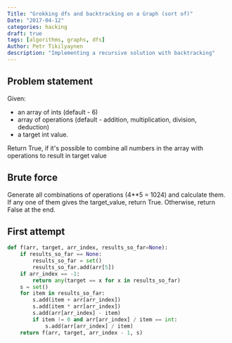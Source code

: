 ```yaml
---
Title: "Grokking dfs and backtracking on a Graph (sort of)"
Date: "2017-04-12"
categories: hacking
draft: true
tags: [algorithms, graphs, dfs]
Author: Petr Tikilyaynen
description: "Implementing a recursive solution with backtracking"
---
```


## Problem statement

Given:
  * an array of ints (default - 6)
  * array of operations (default - addition, multiplication, division, deduction) 
  * a target int value.

Return True, if it's possible to combine all numbers in the array with operations to result in target value


## Brute force

Generate all combinations of operations (4**5 = 1024) and calculate them. If any one of them gives the target_value, return True. Otherwise, return False at the end.

## First attempt

```python
def f(arr, target, arr_index, results_so_far=None):
    if results_so_far == None:
        results_so_far = set()
        results_so_far.add(arr[5])
    if arr_index == -1:
        return any(target == x for x in results_so_far)
    s = set()
    for item in results_so_far:
        s.add(item + arr[arr_index])
        s.add(item * arr[arr_index])
        s.add(arr[arr_index] - item)
        if item != 0 and arr[arr_index] / item == int:
            s.add(arr[arr_index] / item)
    return f(arr, target, arr_index - 1, s)
```
